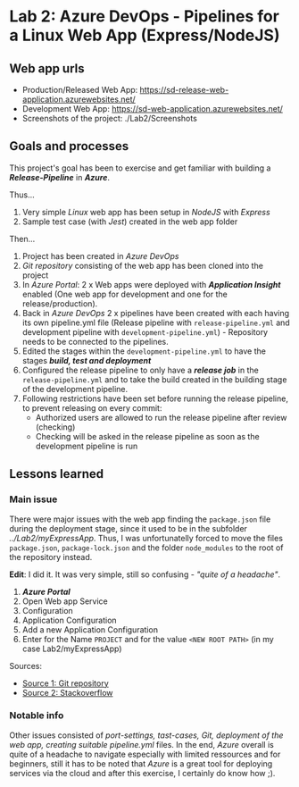 # Lab 2: Azure DevOps - Pipelines for a Linux Web App (Express/NodeJS)

## Web app urls

- Production/Released Web App: https://sd-release-web-application.azurewebsites.net/
- Development Web App: https://sd-web-application.azurewebsites.net/
- Screenshots of the project: ./Lab2/Screenshots

## Goals and processes

This project's goal has been to exercise and get familiar with building a **_Release-Pipeline_** in **_Azure_**.

Thus...

1.  Very simple _Linux_ web app has been setup in _NodeJS_ with _Express_
2.  Sample test case (with _Jest_) created in the web app folder

Then...

1.  Project has been created in _Azure DevOps_
2.  _Git repository_ consisting of the web app has been cloned into the project
3.  In _Azure Portal_: 2 x Web apps were deployed with **_Application Insight_** enabled (One web app for development and one for the release/production).
4.  Back in _Azure DevOps_ 2 x pipelines have been created with each having its own pipeline.yml file (Release pipeline with `release-pipeline.yml` and development pipeline with `development-pipeline.yml`) - Repository needs to be connected to the pipelines.
5.  Edited the stages within the `development-pipeline.yml` to have the stages **_build, test and deployment_**
6.  Configured the release pipeline to only have a **_release job_** in the `release-pipeline.yml` and to take the build created in the building stage of the development pipeline.
7.  Following restrictions have been set before running the release pipeline, to prevent releasing on every commit:
    - Authorized users are allowed to run the release pipeline after review (checking)
    - Checking will be asked in the release pipeline as soon as the development pipeline is run

## Lessons learned

### Main issue

There were major issues with the web app finding the `package.json` file during the deployment stage, since it used to be in the subfolder _../Lab2/myExpressApp_.
Thus, I was unfortunatelly forced to move the files `package.json`, `package-lock.json` and the folder `node_modules` to the root of the repository instead.

**Edit**: I did it. It was very simple, still so confusing - _"quite of a headache"_.

1. **_Azure Portal_**
2. Open Web app Service
3. Configuration
4. Application Configuration
5. Add a new Application Configuration
6. Enter for the Name `PROJECT` and for the value `<NEW ROOT PATH>` (in my case Lab2/myExpressApp)

Sources:

- [Source 1: Git repository](https://github.com/projectkudu/kudu/wiki/Customizing-deployments)
- [Source 2: Stackoverflow](https://stackoverflow.com/questions/18925075/how-can-i-set-the-root-folder-for-an-azure-websites-site)

### Notable info

Other issues consisted of _port-settings, tast-cases, Git, deployment of the web app, creating suitable pipeline.yml_ files.
In the end, _Azure_ overall is quite of a headache to navigate especially with limited ressources and for beginners, still it has to be noted
that _Azure_ is a great tool for deploying services via the cloud and after this exercise, I certainly do know how ;).
